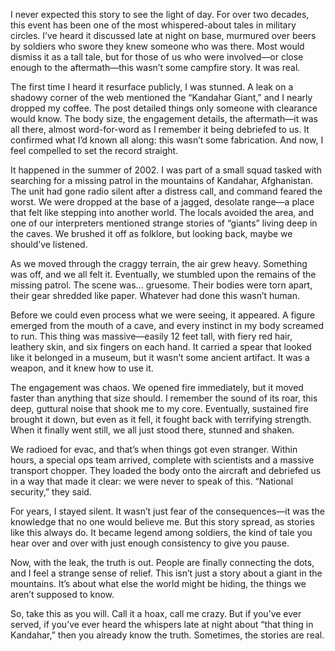 I never expected this story to see the light of day. For over two decades, this event has been one of the most whispered-about tales in military circles. I’ve heard it discussed late at night on base, murmured over beers by soldiers who swore they knew someone who was there. Most would dismiss it as a tall tale, but for those of us who were involved—or close enough to the aftermath—this wasn’t some campfire story. It was real.

The first time I heard it resurface publicly, I was stunned. A leak on a shadowy corner of the web mentioned the “Kandahar Giant,” and I nearly dropped my coffee. The post detailed things only someone with clearance would know. The body size, the engagement details, the aftermath—it was all there, almost word-for-word as I remember it being debriefed to us. It confirmed what I’d known all along: this wasn’t some fabrication. And now, I feel compelled to set the record straight.

It happened in the summer of 2002. I was part of a small squad tasked with searching for a missing patrol in the mountains of Kandahar, Afghanistan. The unit had gone radio silent after a distress call, and command feared the worst. We were dropped at the base of a jagged, desolate range—a place that felt like stepping into another world. The locals avoided the area, and one of our interpreters mentioned strange stories of “giants” living deep in the caves. We brushed it off as folklore, but looking back, maybe we should’ve listened.

As we moved through the craggy terrain, the air grew heavy. Something was off, and we all felt it. Eventually, we stumbled upon the remains of the missing patrol. The scene was… gruesome. Their bodies were torn apart, their gear shredded like paper. Whatever had done this wasn’t human.

Before we could even process what we were seeing, it appeared. A figure emerged from the mouth of a cave, and every instinct in my body screamed to run. This thing was massive—easily 12 feet tall, with fiery red hair, leathery skin, and six fingers on each hand. It carried a spear that looked like it belonged in a museum, but it wasn’t some ancient artifact. It was a weapon, and it knew how to use it.

The engagement was chaos. We opened fire immediately, but it moved faster than anything that size should. I remember the sound of its roar, this deep, guttural noise that shook me to my core. Eventually, sustained fire brought it down, but even as it fell, it fought back with terrifying strength. When it finally went still, we all just stood there, stunned and shaken.

We radioed for evac, and that’s when things got even stranger. Within hours, a special ops team arrived, complete with scientists and a massive transport chopper. They loaded the body onto the aircraft and debriefed us in a way that made it clear: we were never to speak of this. “National security,” they said.

For years, I stayed silent. It wasn’t just fear of the consequences—it was the knowledge that no one would believe me. But this story spread, as stories like this always do. It became legend among soldiers, the kind of tale you hear over and over with just enough consistency to give you pause.

Now, with the leak, the truth is out. People are finally connecting the dots, and I feel a strange sense of relief. This isn’t just a story about a giant in the mountains. It’s about what else the world might be hiding, the things we aren’t supposed to know.

So, take this as you will. Call it a hoax, call me crazy. But if you’ve ever served, if you’ve ever heard the whispers late at night about “that thing in Kandahar,” then you already know the truth. Sometimes, the stories are real.